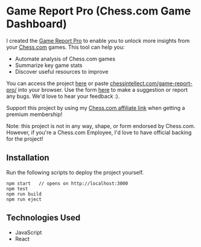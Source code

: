 # Game Report Pro (Chess.com Game Dashboard)

I created the [Game Report Pro](https://chessintellect.com/game-report-pro/) to enable you to unlock more insights from your [Chess.com](https://chess.com/?ref_id=9730606) games. This tool can help you:

- Automate analysis of Chess.com games
- Summarize key game stats
- Discover useful resources to improve

You can access the project [here](https://chessintellect.com/game-report-pro/) or paste [chessintellect.com/game-report-pro/](https://chessintellect.com/game-report-pro/) into your browser. Use the form [here](https://chessintellect.com/game-report-pro/) to make a suggestion or report any bugs. We'd love to hear your feedback :).

Support this project by using my [Chess.com affiliate link](https://chess.com/?ref_id=9730606) when getting a premium membership!

Note: this project is not in any way, shape, or form endorsed by Chess.com. However, if you're a Chess.com Employee, I'd love to have official backing for the project!

## Installation
Run the following scripts to deploy the project yourself.
```
npm start   // opens on http://localhost:3000
npm test
npm run build
npm run eject
```

## Technologies Used
- JavaScript
- React
